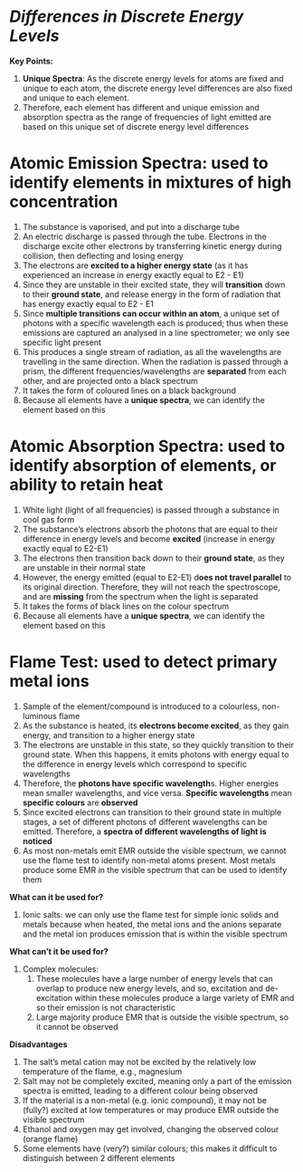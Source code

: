 # _**Differences in Discrete Energy Levels**_

**Key Points:**

1.  **Unique Spectra**: As the discrete energy levels for atoms are fixed and unique to each atom, the discrete energy level differences are also fixed and unique to each element.
2.  Therefore, each element has different and unique emission and absorption spectra as the range of frequencies of light emitted are based on this unique set of discrete energy level differences

# **Atomic Emission Spectra: used to identify elements in mixtures of high concentration**

1.  The substance is vaporised, and put into a discharge tube
2.  An electric discharge is passed through the tube. Electrons in the discharge excite other electrons by transferring kinetic energy during collision, then deflecting and losing energy
3.  The electrons are **excited to a higher energy state** (as it has experienced an increase in energy exactly equal to E2 - E1)
4.  Since they are unstable in their excited state, they will **transition** down to their **ground state**, and release energy in the form of radiation that has energy exactly equal to E2 - E1
5.  Since **multiple transitions can occur within an atom**, a unique set of photons with a specific wavelength each is produced; thus when these emissions are captured an analysed in a line spectrometer; we only see specific light present
6.  This produces a single stream of radiation, as all the wavelengths are travelling in the same direction. When the radiation is passed through a prism, the different frequencies/wavelengths are **separated** from each other, and are projected onto a black spectrum
7.  It takes the form of coloured lines on a black background
8.  Because all elements have a **unique spectra**, we can identify the element based on this

# **Atomic Absorption Spectra: used to identify absorption of elements, or ability to retain heat**

1.  White light (light of all frequencies) is passed through a substance in cool gas form
2.  The substance’s electrons absorb the photons that are equal to their difference in energy levels and become **excited** (increase in energy exactly equal to E2-E1)
3.  The electrons then transition back down to their **ground state**, as they are unstable in their normal state
4.  However, the energy emitted (equal to E2-E1) d**oes not travel parallel** to its original direction. Therefore, they will not reach the spectroscope, and are **missing** from the spectrum when the light is separated
5.  It takes the forms of black lines on the colour spectrum
6.  Because all elements have a **unique spectra**, we can identify the element based on this

# **Flame Test: used to detect primary metal ions**

1.  Sample of the element/compound is introduced to a colourless, non-luminous flame
2.  As the substance is heated, its **electrons become excited**, as they gain energy, and transition to a higher energy state
3.  The electrons are unstable in this state, so they quickly transition to their ground state. When this happens, it emits photons with energy equal to the difference in energy levels which correspond to specific wavelengths
4.  Therefore, the **photons have specific wavelength**s. Higher energies mean smaller wavelengths, and vice versa. **Specific wavelengths** mean **specific colours** are **observed**
5.  Since excited electrons can transition to their ground state in multiple stages, a set of different photons of different wavelengths can be emitted. Therefore, a **spectra of different wavelengths of light is noticed**
6.  As most non-metals emit EMR outside the visible spectrum, we cannot use the flame test to identify non-metal atoms present. Most metals produce some EMR in the visible spectrum that can be used to identify them

**What can it be used for?**

1.  Ionic salts: we can only use the flame test for simple ionic solids and metals because when heated, the metal ions and the anions separate and the metal ion produces emission that is within the visible spectrum

**What can’t it be used for?**

1.  Complex molecules:
    1.  These molecules have a large number of energy levels that can overlap to produce new energy levels, and so, excitation and de-excitation within these molecules produce a large variety of EMR and so their emission is not characteristic
    2.  Large majority produce EMR that is outside the visible spectrum, so it cannot be observed

**Disadvantages**

1.  The salt’s metal cation may not be excited by the relatively low temperature of the flame, e.g., magnesium
2.  Salt may not be completely excited, meaning only a part of the emission spectra is emitted, leading to a different colour being observed
3.  If the material is a non-metal (e.g. ionic compound), it may not be (fully?) excited at low temperatures or may produce EMR outside the visible spectrum
4.  Ethanol and oxygen may get involved, changing the observed colour (orange flame)
5.  Some elements have (very?) similar colours; this makes it difficult to distinguish between 2 different elements